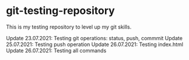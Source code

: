 # git-testing-repository
This is my testing repository to level up my git skills.

Update 23.07.2021: Testing git operations: status, push, commmit
Update 25.07.2021: Testing push operation
Update 26.07.2021: Testing index.html
Update 26.07.2021: Testing all commands

